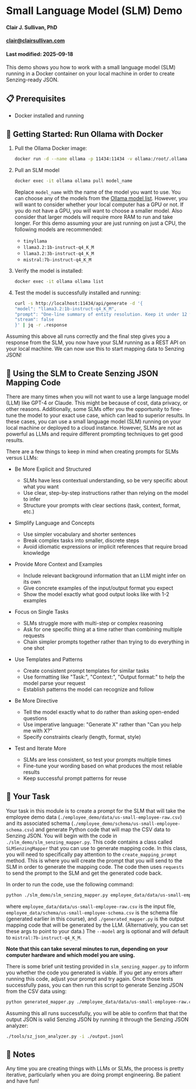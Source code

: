 # Small Language Model (SLM) Demo
#### Clair J. Sullivan, PhD
#### clair@clairsullivan.com
#### Last modified: 2025-09-18

This demo shows you how to work with a small language model (SLM) running in a Docker container on your local machine in order to create Senzing-ready JSON.

## 📋 Prerequisites

- Docker installed and running

## 🚀 Getting Started: Run Ollama with Docker

1. Pull the Ollama Docker image:
   ```bash
   docker run -d --name ollama -p 11434:11434 -v ollama:/root/.ollama ollama/ollama:latest
   ```

2. Pull an SLM model
    ```bash
    docker exec -it ollama ollama pull model_name
    ```
    Replace `model_name` with the name of the model you want to use.  You can choose any of the models from the [Ollama model list](https://ollama.com/models).  However, you will want to consider whether your local computer has a GPU or not.  If you do not have a GPU, you will want to choose a smaller model.  Also consider that larger models will require more RAM to run and take longer.  For this demo assuming your are just running on just a CPU, the following models are recommended:

    - `tinyllama`
    - `llama3.2:1b-instruct-q4_K_M`
    - `llama3.2:3b-instruct-q4_K_M`
    - `mistral:7b-instruct-q4_K_M`

3. Verify the model is installed:
    ```bash
    docker exec -it ollama ollama list
    ```

4. Test the model is successfully installed and running:
    ```bash
    curl -s http://localhost:11434/api/generate -d '{
    "model": "llama3.2:1b-instruct-q4_K_M",
    "prompt": "One-line summary of entity resolution. Keep it under 12 words.",
    "stream": false
    }' | jq -r .response
    ```

Assuming this above all runs correctly and the final step gives you a response from the SLM, you now have your SLM running as a REST API on your local machine.  We can now use this to start mapping data to Senzing JSON!

## 🤖 Using the SLM to Create Senzing JSON Mapping Code

There are many times when you will not want to use a large language model (LLM) like GPT-4 or Claude.  This might be because of cost, data privacy, or other reasons.  Additionally, some SLMs offer you the opportunity to fine-tune the model to your exact use case, which can lead to superior results.  In these cases, you can use a small language model (SLM) running on your local machine or deployed to a cloud instance.  However, SLMs are not as powerful as LLMs and require different prompting techniques to get good results.

There are a few things to keep in mind when creating prompts for SLMs versus LLMs:

- Be More Explicit and Structured
  - SLMs have less contextual understanding, so be very specific about what you want
  - Use clear, step-by-step instructions rather than relying on the model to infer
  - Structure your prompts with clear sections (task, context, format, etc.)

- Simplify Language and Concepts
  - Use simpler vocabulary and shorter sentences
  - Break complex tasks into smaller, discrete steps
  - Avoid idiomatic expressions or implicit references that require broad knowledge

- Provide More Context and Examples
  - Include relevant background information that an LLM might infer on its own
  - Give concrete examples of the input/output format you expect
  - Show the model exactly what good output looks like with 1-2 examples

- Focus on Single Tasks
  - SLMs struggle more with multi-step or complex reasoning
  - Ask for one specific thing at a time rather than combining multiple requests
  - Chain simpler prompts together rather than trying to do everything in one shot

- Use Templates and Patterns
  - Create consistent prompt templates for similar tasks
  - Use formatting like "Task:", "Context:", "Output format:" to help the model parse your request
  - Establish patterns the model can recognize and follow

- Be More Directive
  - Tell the model exactly what to do rather than asking open-ended questions
  - Use imperative language: "Generate X" rather than "Can you help me with X?"
  - Specify constraints clearly (length, format, style)

- Test and Iterate More
  - SLMs are less consistent, so test your prompts multiple times
  - Fine-tune your wording based on what produces the most reliable results
  - Keep successful prompt patterns for reuse

## 🎯 Your Task

Your task in this module is to create a prompt for the SLM that will take the employee demo data (`./employee_demo/data/us-small-employee-raw.csv`) and its associated schema (`./employee_demo/schema/us-small-employee-schema.csv`) and generate Python code that will map the CSV data to Senzing JSON.  You will begin with the code in `./slm_demo/slm_senzing_mapper.py`.  This code contains a class called `SLMSenzingMapper` that you can use to generate mapping code.  In this class, you will need to specifically pay attention to the `create_mapping_prompt` method.  This is where you will create the prompt that you will send to the SLM in order to generate the mapping code.  The code then uses `requests` to send the prompt to the SLM and get the generated code back.  

In order to run the code, use the following command:

```bash
python ./slm_demo/slm_senzing_mapper.py employee_data/data/us-small-employee-raw.csv employee_data/schema/us-small-employee-schema.csv ./generated_mapper.py --model tinyllama
```

where `employee_data/data/us-small-employee-raw.csv` is the input file, `employee_data/schema/us-small-employee-schema.csv` is the schema file (generated earlier in this course), and `./generated_mapper.py` is the output mapping code that will be generated by the LLM.  (Alternatively, you can set these args to point to your data.) The `--model` arg is optional and will default to `mistral:7b-instruct-q4_K_M`.    

**Note that this can take several minutes to run, depending on your computer hardware and which model you are using.**

There is some brief unit testing provided in `slm_senzing_mapper.py` to inform you whether the code you generated is viable.  If you get any errors afterr running this code, adjust your prompt and try again.  Once those tests successfully pass, you can then run this script to generate Senzing JSON from the CSV data using:

```bash
python generated_mapper.py ./employee_data/data/us-small-employee-raw.csv ./output.jsonl
```

Assuming this all runs successfully, you will be able to confirm that that the output JSON is valid Senzing JSON by running it through the Senzing JSON analyzer:

```bash
./tools/sz_json_analyzer.py -i ./output.jsonl 
```

## 📝 Notes

Any time you are creating things with LLMs or SLMs, the process is pretty iterative, particularly when you are doing prompt engineering.  Be patient and have fun!  
